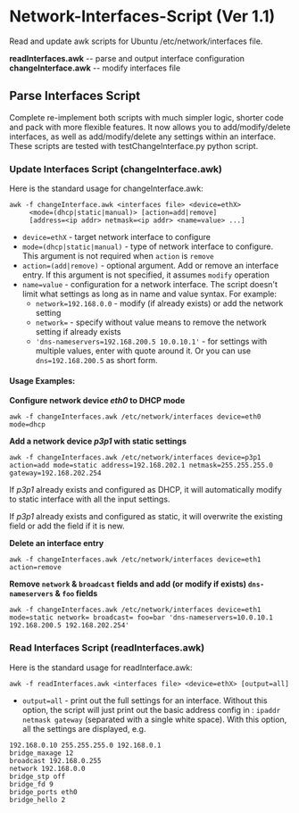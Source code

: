# Network-Interfaces-Script (Ver 1.1)

Read and update awk scripts for Ubuntu /etc/network/interfaces file.

**readInterfaces.awk** -- parse and output interface configuration
**changeInterface.awk** -- modify interfaces file

## Parse Interfaces Script
Complete re-implement both scripts with much simpler logic, shorter code and pack with more flexible features. It now allows you to add/modify/delete interfaces, as well as add/modify/delete any settings within an interface. These scripts are tested with testChangeInterface.py python script.

### Update Interfaces Script (changeInterface.awk)
Here is the standard usage for changeInterface.awk:

```
awk -f changeInterface.awk <interfaces file> <device=ethX> 
     <mode=(dhcp|static|manual)> [action=add|remove] 
     [address=<ip addr> netmask=<ip addr> <name=value> ...]
```

* `device=ethX` - target network interface to configure
* `mode=(dhcp|static|manual)` - type of network interface to configure. This argument is not required when `action` is `remove`
* `action=(add|remove)` - optional argument. Add or remove an interface entry. If this argument is not specified, it assumes `modify` operation
* `name=value` - configuration for a network interface. The script doesn't limit what settings as long as in name and value syntax. For example:
   * `network=192.168.0.0` - modify (if already exists) or add the network setting
   * `network=` - specify without value means to remove the network setting if already exists
   * `'dns-nameservers=192.168.200.5 10.0.10.1'` - for settings with multiple values, enter with quote around it. Or you can use `dns=192.168.200.5` as short form.

#### Usage Examples:
**Configure network device _eth0_ to DHCP mode**
```
awk -f changeInterfaces.awk /etc/network/interfaces device=eth0 mode=dhcp
```
**Add a network device _p3p1_ with static settings**
```
awk -f changeInterfaces.awk /etc/network/interfaces device=p3p1 action=add mode=static address=192.168.202.1 netmask=255.255.255.0 gateway=192.168.202.254
```
If _p3p1_ already exists and configured as DHCP, it will automatically modify to static interface with all the input settings.

If _p3p1_ already exists and configured as static, it will overwrite the existing field or add the field if it is new.

**Delete an interface entry**
```
awk -f changeInterfaces.awk /etc/network/interfaces device=eth1 action=remove 
```

**Remove `network` & `broadcast` fields and add (or modify if exists) `dns-nameservers` & `foo` fields**
```
awk -f changeInterfaces.awk /etc/network/interfaces device=eth1 mode=static network= broadcast= foo=bar 'dns-nameservers=10.0.10.1 192.168.200.5 192.168.202.254'
```
### Read Interfaces Script (readInterfaces.awk)
Here is the standard usage for readInterface.awk:

```
awk -f readInterfaces.awk <interfaces file> <device=ethX> [output=all]
```
* `output=all` - print out the full settings for an interface. Without this option, the script will just print out the basic address config in : `ipaddr netmask gateway` (separated with a single white space). With this option, all the settings are displayed, e.g.
```
192.168.0.10 255.255.255.0 192.168.0.1
bridge_maxage 12
broadcast 192.168.0.255
network 192.168.0.0
bridge_stp off
bridge_fd 9
bridge_ports eth0
bridge_hello 2
```
 
